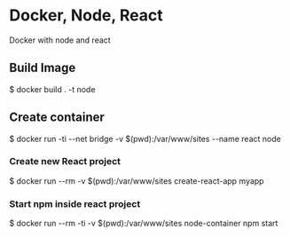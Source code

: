 # Docker, Node, React
Docker with node and react

## Build Image
$ docker build . -t node

## Create container
$ docker run -ti --net bridge -v $(pwd):/var/www/sites --name react node

### Create new React project
$ docker run --rm -v $(pwd):/var/www/sites create-react-app myapp

### Start npm inside react project
$ docker run --rm -ti -v $(pwd):/var/www/sites node-container npm start
